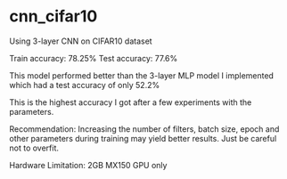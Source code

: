 # cnn_cifar10
Using 3-layer CNN on CIFAR10 dataset

Train accuracy: 78.25%
Test accuracy: 77.6%

This model performed better than the 3-layer MLP model I implemented which had a test accuracy of only 52.2%

This is the highest accuracy I got after a few experiments with the parameters.  

Recommendation: Increasing the number of filters, batch size, epoch and other parameters during training may yield better results. Just be careful not to overfit. 

Hardware Limitation: 2GB MX150 GPU only  
